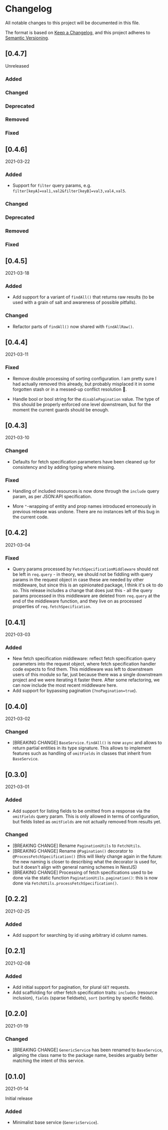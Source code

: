 # Changelog

All notable changes to this project will be documented in this file.

The format is based on [Keep a Changelog](https://keepachangelog.com/en/1.0.0/),
and this project adheres to [Semantic
Versioning](https://semver.org/spec/v2.0.0.html).


## [0.4.7]

Unreleased

### Added

### Changed

### Deprecated

### Removed

### Fixed


## [0.4.6]

2021-03-22

### Added

- Support for `filter` query params, e.g.
  `filter[keyA]=val1,val2&filter[keyB]=val3,val4,val5`.

### Changed

### Deprecated

### Removed

### Fixed


## [0.4.5]

2021-03-18

### Added

- Add support for a variant of `findAll()` that returns raw results (to be used
  with a grain of salt and awareness of possible pitfalls).
### Changed

- Refactor parts of `findAll()` now shared with `findAllRaw()`.

## [0.4.4]

2021-03-11

### Fixed

- Remove double processing of sorting configuration. I am pretty sure I had
  actually removed this already, but probably misplaced it in some forgotten
  stash or in a messed-up conflict resolution 🤷.

- Handle bool or bool string for the `disablePagination` value. The type of this
  should be properly enforced one level downstream, but for the moment the
  current guards should be enough.


## [0.4.3]

2021-03-10

### Changed

- Defaults for fetch specification parameters have been cleaned up for
  consistency and by adding typing where missing.

### Fixed

- Handling of included resources is now done through the `include` query param,
  as per JSON:API specification.

- More `"`-wrapping of entity and prop names introduced erroneously in previous
  release was undone. There are no instances left of this bug in the current
  code.


## [0.4.2]

2021-03-04

### Fixed

- Query params processed by `FetchSpecificationMiddleware` should not be left in
  `req.query` - in theory, we should not be fiddling with query params in the
  request object in case these are needed by other middleware, but since this is
  an opinionated package, I think it's ok to do so. This release includes a
  change that does just this - all the query params processed in this middleware
  are deleted from `req.query` at the end of the middleware function, and they
  live on as processed properties of `req.fetchSpecification`.

## [0.4.1]

2021-03-03

### Added

- New fetch specification middleware: reflect fetch specification query
  parameters into the request object, where fetch specification handler code
  expects to find them. This middleware was left to downstream users of this
  module so far, just because there was a single downstream project and we were
  iterating it faster there. After some refactoring, we can now include the
  most recent middleware here.
- Add support for bypassing pagination (`?noPagination=true`).


## [0.4.0]

2021-03-02

### Changed

- [BREAKING CHANGE] `BaseService.findAll()` is now `async` and allows to return
  partial entities in its type signature. This allows to implement features such
  as handling of `omitFields` in classes that inherit from `BaseService`.

## [0.3.0]

2021-03-01

### Added

- Add support for listing fields to be omitted from a response via the
  `omitFields` query param. This is only allowed in terms of configuration, but
  fields listed as `omitFields` are not actually removed from results yet.

### Changed

- [BREAKING CHANGE] Rename `PaginationUtils` to `FetchUtils`.
- [BREAKING CHANGE] Rename `@Pagination()` decorator to
  `@ProcessFetchSpecification()` (this will likely change again in the future:
  the new naming is closer to describing what the decorator is used for, but it
  doesn't align with general naming schemes in NestJS)
- [BREAKING CHANGE] Processing of fetch specifications used to be done via the
  static function `PaginationUtils.pagination()`: this is now done via
  `FetchUtils.processFetchSpecification()`.


## [0.2.2]

2021-02-25

### Added

- Add support for searching by id using arbitrary id column names.


## [0.2.1]

2021-02-08
### Added

- Add initial support for pagination, for plural `GET` requests.
- Add scaffolding for other fetch specification traits: `includes` (resource
  inclusion), `fields` (sparse fieldsets), `sort` (sorting by specific fields).


## [0.2.0]

2021-01-19

### Changed

- [BREAKING CHANGE] `GenericService` has been renamed to `BaseService`, aligning
  the class name to the package name, besides arguably better matching the
  intent of this service.


## [0.1.0]

2021-01-14

Initial release

### Added

- Minimalist base service (`GenericService`).
